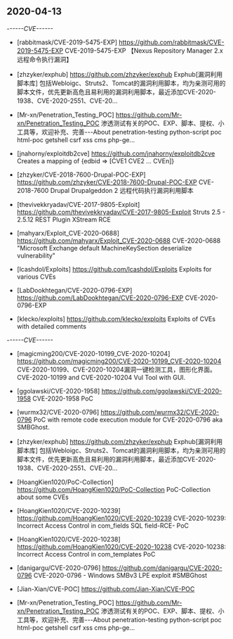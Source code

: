 ## 2020-04-13
*------CVE------*
* [rabbitmask/CVE-2019-5475-EXP]
https://github.com/rabbitmask/CVE-2019-5475-EXP
CVE-2019-5475-EXP 【Nexus Repository Manager 2.x远程命令执行漏洞】


* [zhzyker/exphub]
https://github.com/zhzyker/exphub
Exphub[漏洞利用脚本库] 包括Webloigc、Struts2、Tomcat的漏洞利用脚本，均为亲测可用的脚本文件，优先更新高危且易利用的漏洞利用脚本，最近添加CVE-2020-1938、CVE-2020-2551、CVE-20…


* [Mr-xn/Penetration_Testing_POC]
https://github.com/Mr-xn/Penetration_Testing_POC
渗透测试有关的POC、EXP、脚本、提权、小工具等，欢迎补充、完善---About penetration-testing python-script poc html-poc getshell csrf xss cms php-ge…


* [jnahorny/exploitdb2cve]
https://github.com/jnahorny/exploitdb2cve
Creates a mapping of {edbid => [CVE1 CVE2 ... CVEn]}


* [zhzyker/CVE-2018-7600-Drupal-POC-EXP]
https://github.com/zhzyker/CVE-2018-7600-Drupal-POC-EXP
CVE-2018-7600 Drupal Drupalgeddon 2 远程代码执行漏洞利用脚本


* [thevivekkryadav/CVE-2017-9805-Exploit]
https://github.com/thevivekkryadav/CVE-2017-9805-Exploit
Struts 2.5 - 2.5.12 REST Plugin XStream RCE


* [mahyarx/Exploit_CVE-2020-0688]
https://github.com/mahyarx/Exploit_CVE-2020-0688
CVE-2020-0688 "Microsoft Exchange default MachineKeySection deserialize vulnerability"


* [lcashdol/Exploits]
https://github.com/lcashdol/Exploits
Exploits for various CVEs


* [LabDookhtegan/CVE-2020-0796-EXP]
https://github.com/LabDookhtegan/CVE-2020-0796-EXP
CVE-2020-0796-EXP


* [klecko/exploits]
https://github.com/klecko/exploits
Exploits of CVEs with detailed comments


*------CVE------*
* [magicming200/CVE-2020-10199_CVE-2020-10204]
https://github.com/magicming200/CVE-2020-10199_CVE-2020-10204
CVE-2020-10199、CVE-2020-10204漏洞一键检测工具，图形化界面。CVE-2020-10199 and CVE-2020-10204 Vul Tool with GUI.


* [ggolawski/CVE-2020-1958]
https://github.com/ggolawski/CVE-2020-1958
CVE-2020-1958 PoC


* [wurmx32/CVE-2020-0796]
https://github.com/wurmx32/CVE-2020-0796
PoC with remote code execution module for CVE-2020-0796 aka SMBGhost.


* [zhzyker/exphub]
https://github.com/zhzyker/exphub
Exphub[漏洞利用脚本库] 包括Webloigc、Struts2、Tomcat的漏洞利用脚本，均为亲测可用的脚本文件，优先更新高危且易利用的漏洞利用脚本，最近添加CVE-2020-1938、CVE-2020-2551、CVE-20…


* [HoangKien1020/PoC-Collection]
https://github.com/HoangKien1020/PoC-Collection
PoC-Collection about some CVEs


* [HoangKien1020/CVE-2020-10239]
https://github.com/HoangKien1020/CVE-2020-10239
CVE-2020-10239: Incorrect Access Control in com_fields SQL field-RCE- PoC


* [HoangKien1020/CVE-2020-10238]
https://github.com/HoangKien1020/CVE-2020-10238
CVE-2020-10238: Incorrect Access Control in com_templates PoC


* [danigargu/CVE-2020-0796]
https://github.com/danigargu/CVE-2020-0796
CVE-2020-0796 - Windows SMBv3 LPE exploit #SMBGhost


* [Jian-Xian/CVE-POC]
https://github.com/Jian-Xian/CVE-POC



* [Mr-xn/Penetration_Testing_POC]
https://github.com/Mr-xn/Penetration_Testing_POC
渗透测试有关的POC、EXP、脚本、提权、小工具等，欢迎补充、完善---About penetration-testing python-script poc html-poc getshell csrf xss cms php-ge…


